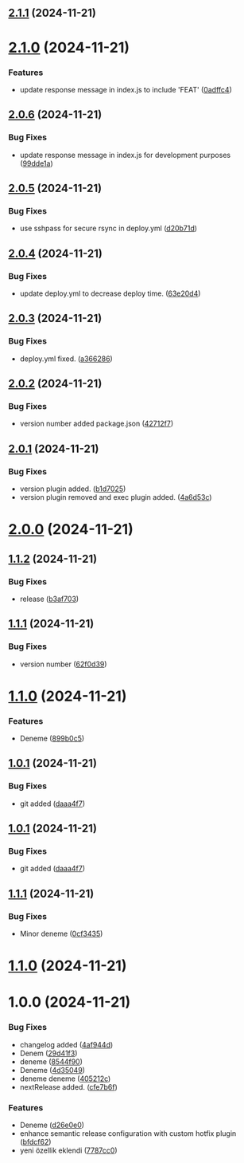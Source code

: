 ## [2.1.1](https://github.com/mrtaln/devops/compare/v2.1.0-19...v2.1.1-19) (2024-11-21)

# [2.1.0](https://github.com/mrtaln/devops/compare/v2.0.6-19...v2.1.0-19) (2024-11-21)


### Features

* update response message in index.js to include 'FEAT' ([0adffc4](https://github.com/mrtaln/devops/commit/0adffc459b5b378813238634b18da2a7ed894901))

## [2.0.6](https://github.com/mrtaln/devops/compare/v2.0.5-19...v2.0.6-19) (2024-11-21)


### Bug Fixes

* update response message in index.js for development purposes ([99dde1a](https://github.com/mrtaln/devops/commit/99dde1a56141f30a2d7409c03f6deec45655f687))

## [2.0.5](https://github.com/mrtaln/devops/compare/v2.0.4-19...v2.0.5-19) (2024-11-21)


### Bug Fixes

* use sshpass for secure rsync in deploy.yml ([d20b71d](https://github.com/mrtaln/devops/commit/d20b71db658f1f3c71a13b0846f6dab5367d5796))

## [2.0.4](https://github.com/mrtaln/devops/compare/v2.0.3-19...v2.0.4-19) (2024-11-21)


### Bug Fixes

* update deploy.yml to decrease deploy time. ([63e20d4](https://github.com/mrtaln/devops/commit/63e20d4f0051b350df58dee19a0f34969735c591))

## [2.0.3](https://github.com/mrtaln/devops/compare/v2.0.2-19...v2.0.3-19) (2024-11-21)


### Bug Fixes

* deploy.yml fixed. ([a366286](https://github.com/mrtaln/devops/commit/a366286d46229ee28394567734ec3e5e06d5aedd))

## [2.0.2](https://github.com/mrtaln/devops/compare/v2.0.1-19...v2.0.2-19) (2024-11-21)


### Bug Fixes

* version number added package.json ([42712f7](https://github.com/mrtaln/devops/commit/42712f78f22b3b1852d38d091e378c8e18f96066))

## [2.0.1](https://github.com/mrtaln/devops/compare/v2.0.0-19...v2.0.1-19) (2024-11-21)


### Bug Fixes

* version plugin added. ([b1d7025](https://github.com/mrtaln/devops/commit/b1d7025312395b85af94067a63f6db84795acaaa))
* version plugin removed and exec plugin added. ([4a6d53c](https://github.com/mrtaln/devops/commit/4a6d53cd869f321c8eb71d9d7075b08f7a13b078))

# [2.0.0](https://github.com/mrtaln/devops/compare/v1.1.2-19...v2.0.0-19) (2024-11-21)

## [1.1.2](https://github.com/mrtaln/devops/compare/v1.1.1-19...v1.1.2-19) (2024-11-21)


### Bug Fixes

* release ([b3af703](https://github.com/mrtaln/devops/commit/b3af70306506c069708ac0f6b705951bf1a8c21e))

## [1.1.1](https://github.com/mrtaln/devops/compare/v1.1.0-19...v1.1.1-19) (2024-11-21)


### Bug Fixes

* version number ([62f0d39](https://github.com/mrtaln/devops/commit/62f0d39aa533aa6e1bcb6e2cc75d8957410e496c))

# [1.1.0](https://github.com/mrtaln/devops/compare/v1.0.1-19...v1.1.0-19) (2024-11-21)


### Features

* Deneme ([899b0c5](https://github.com/mrtaln/devops/commit/899b0c5d4b9b521e0e3ff955cd1639e46cf2eebd))

## [1.0.1](https://github.com/mrtaln/devops/compare/v1.0.0-19...v1.0.1-19) (2024-11-21)


### Bug Fixes

* git added ([daaa4f7](https://github.com/mrtaln/devops/commit/daaa4f776f4f725c14d51099e7e5149ccc5922a5))

## [1.0.1](https://github.com/mrtaln/devops/compare/v1.0.0-19...v1.0.1-19) (2024-11-21)


### Bug Fixes

* git added ([daaa4f7](https://github.com/mrtaln/devops/commit/daaa4f776f4f725c14d51099e7e5149ccc5922a5))

## [1.1.1](https://github.com/mrtaln/devops/compare/v1.1.0...v1.1.1) (2024-11-21)


### Bug Fixes

* Minor deneme ([0cf3435](https://github.com/mrtaln/devops/commit/0cf34355aa0041102386ab9a0d12c7d6b8c5c78a))

# [1.1.0](https://github.com/mrtaln/devops/compare/v1.0.0...v1.1.0) (2024-11-21)

# 1.0.0 (2024-11-21)


### Bug Fixes

* changelog added ([4af944d](https://github.com/mrtaln/devops/commit/4af944db01633df0d2fd22423170958f53591d3a))
* Denem ([29d41f3](https://github.com/mrtaln/devops/commit/29d41f3ead0f0500e0ea32b63aa02f28a9609578))
* deneme ([8544f90](https://github.com/mrtaln/devops/commit/8544f90259c4e1d679d339ac9c89c315bdb69435))
* Deneme ([4d35049](https://github.com/mrtaln/devops/commit/4d350494846acaa942ea4f5afb7a00b9c09e5d17))
* deneme deneme ([405212c](https://github.com/mrtaln/devops/commit/405212cee57631dec2c2cc14b7d12e96a979cd1c))
* nextRelease added. ([cfe7b6f](https://github.com/mrtaln/devops/commit/cfe7b6f9f24ef2cd30833ce849baadaef5de235e))


### Features

* Deneme ([d26e0e0](https://github.com/mrtaln/devops/commit/d26e0e0bb94e8c411f6f308f7ac4f8963f261fe9))
* enhance semantic release configuration with custom hotfix plugin ([bfdcf62](https://github.com/mrtaln/devops/commit/bfdcf62eb26268f67d35a0c881ca912bb91b6466))
* yeni özellik eklendi ([7787cc0](https://github.com/mrtaln/devops/commit/7787cc00bfca587c650e3b402af7cbfad89a872a))
